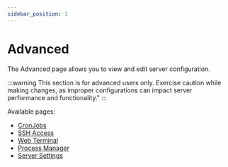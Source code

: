 ```yaml
---
sidebar_position: 1
---
```


# Advanced

The Advanced page allows you to view and edit server configuration. 

:::warning
This section is for advanced users only. Exercise caution while making changes, as improper configurations can impact server performance and functionality."
:::

Available pages:

- [CronJobs](/docs/panel/advanced/cronjobs)
- [SSH Access](/docs/panel/advanced/ssh)
- [Web Terminal](/docs/panel/advanced/terminal)
- [Process Manager](/docs/panel/advanced/process_manager)
- [Server Settings](/docs/panel/advanced/server_settings)
